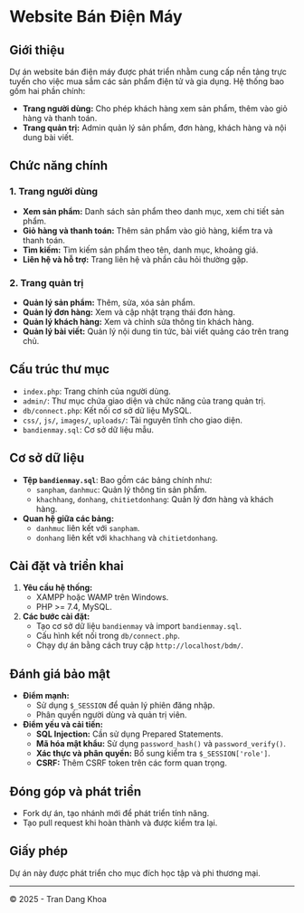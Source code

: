 # Website Bán Điện Máy

## Giới thiệu
Dự án website bán điện máy được phát triển nhằm cung cấp nền tảng trực tuyến cho việc mua sắm các sản phẩm điện tử và gia dụng. Hệ thống bao gồm hai phần chính:
- **Trang người dùng:** Cho phép khách hàng xem sản phẩm, thêm vào giỏ hàng và thanh toán.
- **Trang quản trị:** Admin quản lý sản phẩm, đơn hàng, khách hàng và nội dung bài viết.

## Chức năng chính
### 1. Trang người dùng
- **Xem sản phẩm:** Danh sách sản phẩm theo danh mục, xem chi tiết sản phẩm.
- **Giỏ hàng và thanh toán:** Thêm sản phẩm vào giỏ hàng, kiểm tra và thanh toán.
- **Tìm kiếm:** Tìm kiếm sản phẩm theo tên, danh mục, khoảng giá.
- **Liên hệ và hỗ trợ:** Trang liên hệ và phần câu hỏi thường gặp.

### 2. Trang quản trị
- **Quản lý sản phẩm:** Thêm, sửa, xóa sản phẩm.
- **Quản lý đơn hàng:** Xem và cập nhật trạng thái đơn hàng.
- **Quản lý khách hàng:** Xem và chỉnh sửa thông tin khách hàng.
- **Quản lý bài viết:** Quản lý nội dung tin tức, bài viết quảng cáo trên trang chủ.

## Cấu trúc thư mục
- `index.php`: Trang chính của người dùng.
- `admin/`: Thư mục chứa giao diện và chức năng của trang quản trị.
- `db/connect.php`: Kết nối cơ sở dữ liệu MySQL.
- `css/`, `js/`, `images/`, `uploads/`: Tài nguyên tĩnh cho giao diện.
- `bandienmay.sql`: Cơ sở dữ liệu mẫu.

## Cơ sở dữ liệu
- **Tệp `bandienmay.sql`**: Bao gồm các bảng chính như:
  - `sanpham`, `danhmuc`: Quản lý thông tin sản phẩm.
  - `khachhang`, `donhang`, `chitietdonhang`: Quản lý đơn hàng và khách hàng.
- **Quan hệ giữa các bảng:**
  - `danhmuc` liên kết với `sanpham`.
  - `donhang` liên kết với `khachhang` và `chitietdonhang`.

## Cài đặt và triển khai
1. **Yêu cầu hệ thống:**
   - XAMPP hoặc WAMP trên Windows.
   - PHP >= 7.4, MySQL.
2. **Các bước cài đặt:**
   - Tạo cơ sở dữ liệu `bandienmay` và import `bandienmay.sql`.
   - Cấu hình kết nối trong `db/connect.php`.
   - Chạy dự án bằng cách truy cập `http://localhost/bdm/`.

## Đánh giá bảo mật
- **Điểm mạnh:**
  - Sử dụng `$_SESSION` để quản lý phiên đăng nhập.
  - Phân quyền người dùng và quản trị viên.
- **Điểm yếu và cải tiến:**
  - **SQL Injection:** Cần sử dụng Prepared Statements.
  - **Mã hóa mật khẩu:** Sử dụng `password_hash()` và `password_verify()`.
  - **Xác thực và phân quyền:** Bổ sung kiểm tra `$_SESSION['role']`.
  - **CSRF:** Thêm CSRF token trên các form quan trọng.

## Đóng góp và phát triển
- Fork dự án, tạo nhánh mới để phát triển tính năng.
- Tạo pull request khi hoàn thành và được kiểm tra lại.

## Giấy phép
Dự án này được phát triển cho mục đích học tập và phi thương mại.

---

© 2025 - Tran Dang Khoa
